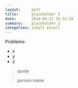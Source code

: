 ```yaml
---
layout:     post
title:      placeholder 3
date:       2018-03-21 15:31:19
summary:    placeholder 3
categories: jekyll pixyll
---
```

Problems:
* x
* y
* z


<blockquote>
  <p>
    quote
  </p>
  <footer><cite title="person name">person name</cite></footer>
</blockquote>


